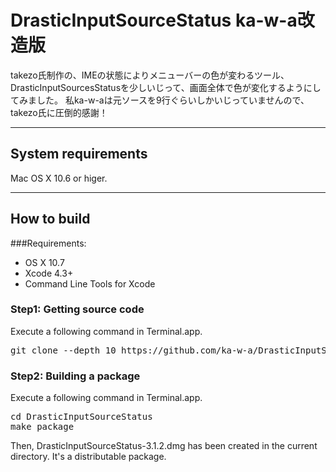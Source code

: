 # DrasticInputSourceStatus ka-w-a改造版
takezo氏制作の、IMEの状態によりメニューバーの色が変わるツール、DrasticInputSourcesStatusを少しいじって、画面全体で色が変化するようにしてみました。
私ka-w-aは元ソースを9行ぐらいしかいじっていませんので、takezo氏に圧倒的感謝！

-----

## System requirements
Mac OS X 10.6 or higer.

-----

## How to build

###Requirements:
* OS X 10.7
* Xcode 4.3+
* Command Line Tools for Xcode

### Step1: Getting source code

Execute a following command in Terminal.app.

<pre>
git clone --depth 10 https://github.com/ka-w-a/DrasticInputSourceStatus.git
</pre>

### Step2: Building a package

Execute a following command in Terminal.app.

<pre>
cd DrasticInputSourceStatus
make package
</pre>

Then, DrasticInputSourceStatus-3.1.2.dmg has been created in the current directory.
It's a distributable package.

